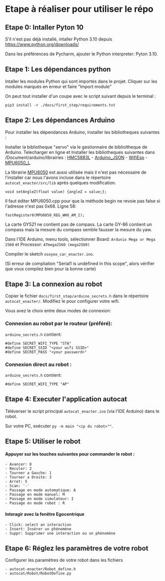 # Etape à réaliser pour utiliser le répo

## Etape 0: Intaller Pyton 10

S'il n'est pas déjà installé, intaller Python 3.10 depuis https://www.python.org/downloads/

Dans les préférences de Pycharm, ajouter le Python interpreter: Pyton 3.10.

## Etape 1: Les dépendances python 

Intaller les modules Python qui sont importés dans le projet. 
Cliquer sur les modules marqués en erreur et faire "Import module"

On peut tout installer d'un coupe avec le script suivant depuis le terminal :
```shell
pip3 install -r ./docs/first_step/requirements.txt
```

## Etape 2: Les dépendances Arduino

Pour installer les dépendances Arduino, installer les bibliotheques suivantes :

Installer la bibliotheque "servo" via le gestionnaire de biblioltheque de Arduino.
Telecharger en ligne et Installer les bibliotheques suivantes dans /Document/arduino/librairies :
[HMC5883L](https://github.com/jarzebski/Arduino-HMC5883L) - [Arduino_JSON](https://github.com/arduino-libraries/Arduino_JSON) - [WifiEsp](https://osoyoo.com/driver/mecanum_metal_chassis/for_mega2560/WiFiEsp-master.zip) - [MPU6050_L](https://www.arduino.cc/reference/en/libraries/mpu6050_light/).

La librairie [MPU6050](https://github.com/jarzebski/Arduino-MPU6050.git) est aussi utilisée mais il n'est pas nécessaire de l'installer car nous l'avons incluse dans le répertoire
`autocat_enacter/src/lib` après quelques modification.

```
void setAngleZ(float value) {angleZ = value;};
```

Il faut éditer MPU6050.cpp pour que la méthode begin ne revoie pas false si l'adresse n'est pas 0x68. Ligne 58:
```
fastRegister8(MPU6050_REG_WHO_AM_I);
```

La carte GY521 ne contient pas de compass. 
La carte GY-86 contient un compass mais la mesure du compass semble fausser la mesure du yaw.

Dans l'IDE Arduino, menu tools, sélectionner Board: `Ardunio Mega or Mega 2560` et Processor: `ATmega2560 (mega2560)`

Compiler le sketch `osoyoo_car_enacter.ino`.

(Si erreur de compliation "Serial1 is undefined in this scope", alors vérifier que vous compilez bien pour la bonne carte)

## Etape 3: La connexion au robot

Copier le fichier `docs/first_step/arduino_secrets.h` dans le répertoire `autocat_enacter/`. 
Modifiez le pour configurer votre wifi.

Vous avez le choix entre deux modes de connexion:

### Connexion au robot par le routeur (préféré):

`arduino_secrets.h` contient: 

```
#define SECRET_WIFI_TYPE "STA"
#define SECRET_SSID "<your wifi SSID>"
#define SECRET_PASS "<your password>"
```

### Connexion direct au robot :

`arduino_secrets.h` contient: 

```
#define SECRET_WIFI_TYPE "AP"
```

## Etape 4: Executer l'application autocat

Téléverser le script principal `autocat_enacter.ino` (via l'IDE Arduino) dans le robot.

Sur votre PC, exécuter `py -m main "<ip du robot>""`.

## Etape 5: Utiliser le robot

#### Appuyer sur les touches suivantes pour commander le robot : 
    - Avancer: 8
    - Reculer: 2
    - Tourner a Gauche: 1
    - Tourner a Droite: 3
    - Arret: 5
    - Scan: '-'
    - Passage en mode automatique: A
    - Passage en mode manuel: M
    - Passage en mode simulateur: I
    - Passage en mode robot : R

####  Interagir avec la fenêtre Egocentrique
    - Click: select an interaction
    - Insert: Insérer un phénomène
    - Suppr: Supprimer une interaction ou un phénomène

## Etape 6: Réglez les paramètres de votre robot

Configurer les paramètres de votre robot dans les fichiers 

    - autocat-enacter/Robot_define.h
    - autocat/Robot/RobotDefine.py
